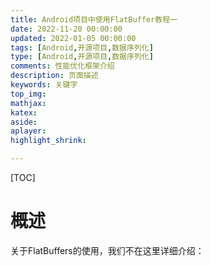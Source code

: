 ```yaml
---
title: Android项目中使用FlatBuffer教程一
date: 2022-11-20 00:00:00
updated: 2022-01-05 00:00:00
tags: [Android,开源项目,数据序列化]
type: [Android,开源项目,数据序列化]
comments: 性能优化框架介绍
description: 页面描述
keywords: 关键字
top_img:
mathjax:
katex:
aside:
aplayer:
highlight_shrink:

---
```


[TOC]

# 概述

关于FlatBuffers的使用，我们不在这里详细介绍：